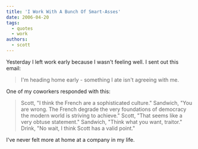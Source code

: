 ```yaml
---
title: 'I Work With A Bunch Of Smart-Asses'
date: 2006-04-20
tags:
  - quotes
  - work
authors:
  - scott
---
```


Yesterday I left work early because I wasn't feeling well. I sent out this email:

> I'm heading home early - something I ate isn't agreeing with me.

One of my coworkers responded with this:

> Scott, "I think the French are a sophisticated culture."
> Sandwich, "You are wrong. The French degrade the very foundations of democracy the modern world is striving to achieve."
> Scott, "That seems like a very obtuse statement."
> Sandwich, "Think what you want, traitor."
> Drink, "No wait, I think Scott has a valid point."

I've never felt more at home at a company in my life.
